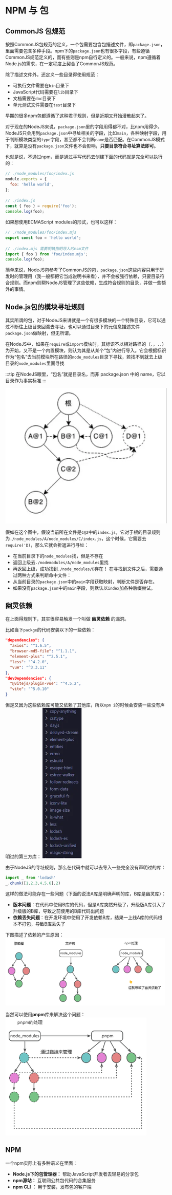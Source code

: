 # NPM 与 包
## CommonJS 包规范
按照CommonJS包规范的定义，一个包需要包含包描述文件，即`package.json`，里面需要包含多种手段。npm下的`package.json`也有很多字段，有些遵循CommonJS规范定义的，而有些则是npm自行定义的。一般来说，npm遵循着Node.js的需求，在一定程度上契合了CommonJS规范。

除了描述文件外，还定义一些目录得使用规范：
- 可执行文件需要在`bin`目录下
- JavaScript代码需要在`lib`目录下
- 文档需要在`doc`目录下
- 单元测试文件需要在`test`目录下

早期的很多npm包都遵循了这种君子规则，但是近期又开始漫散起来了。

对于现在的NodeJS来说，`package.json`里的字段用得都不对，比npm用得少。NodeJS只会用到`package.json`中寻址相关的字段，比如`main`，各种映射字段，用于判断模块类型的`type`字段，甚至都不会判断`name`是否匹配。在CommonJS模式下，就算是没有`package.json`文件也不会影响，**只要目录符合寻址算法即可**。

也就是说，不通过npm，而是通过手写代码去创建下面的代码就是完全可以执行的：
```js
// ./node_modules/foo/index.js
module.exports = {
  foo: 'hello world',
};

// ./index.js
const { foo } = require('foo');
console.log(foo);
```
如果想使用ECMAScript modules的形式，也可以这样：
```js
// ./node_modules/foo/index.mjs
export const foo = 'hello world';

// ./index.mjs 需要明确指明导入的esm文件
import { foo } from 'foo/index.mjs';
console.log(foo);
```
简单来说，NodeJS包参考了CommonJS的包，`package.json`这些内容只用于研发时的管理用（我一般都把它当成说明书来看），并不会被强行依赖，只要目录符合规则。而npm则帮NodeJS管理了这些依赖，生成符合规则的目录，并做一些额外的事情。

## Node.js包的模块寻址规则
其实所谓的包，对于NodeJS来讲就是一个有很多模块的一个特殊目录，它可以通过不断往上级目录回溯去寻址，也可以通过目录下的元信息描述文件`package.json`做映射，但无所谓。

在NodeJS中，如果在`require`或`import`模块时，其标识不以相对路径的（`.`，`..`）为开始，又不是一个内置模块，则认为其是从某个“包”内进行导入。它会根据标识作为“包名”去当前模块所在路径的`node_modules`目录下寻找，若找不到就去上级目录的`node_modules`里面寻找

:::tip
在NodeJS眼里，“包名”就是目录名，而非 package.json 中的 name，它以目录作为事实标准
:::

![image](../assets/npm%E5%8C%85%E7%9A%84%E5%AF%BB%E5%9D%80%E8%A7%84%E5%88%99.png)

假如在这个图中，假设当前所在文件是`C@2`中的`index.js`，它对于根的目录规则为`./node_modules/A/node_modules/C/index.js`，这个时候，它需要去`require('D)`，那么它就会折返进行寻址：
- 在当前目录下的`node_modules`找，但是不存在
- 返回上级去`./nodemodules/A/node_modules`里找
- 再返回上级，成功找到`./node_modules/D`存在！
在寻找到文件之后，需要通过两种方式来判断命中文件：
- 从当前目录的`package.json`中的`main`字段获取映射，判断文件是否存在。
- 如果没有`package.json`中的`main`字段，则默认以`index`加各种后缀尝试。

## 幽灵依赖
在上面得规则下，其实很容易触发一个叫做 **幽灵依赖** 的漏洞。

比如当下`packge`的代码安装以下的一些依赖：
```json
"dependencies": {
  "axios": "^1.6.5",
  "browser-md5-file": "^1.1.1",
  "element-plus": "^2.5.1",
  "less": "^4.2.0",
  "vue": "^3.3.11"
},
"devDependencies": {
  "@vitejs/plugin-vue": "^4.5.2",
  "vite": "^5.0.10"
}
```
但是又因为这些依赖库可能又依赖了其他库，所以`npm i`的时候会安装一些没有声明过的第三方库：
![image](../assets/%E5%B9%BD%E7%81%B5%E4%BE%9D%E8%B5%96.png)

由于NodeJS的寻址规则，那么在代码中就可以去导入一些完全没有声明过的库：
```js
import _ from 'lodash'
_.chunk([1,2,3,4,5,6],2)
```
这样的做法可能存在一些问题（下面的说法A库是明确声明的库，B库是幽灵库）：
- **版本问题**：在代码中使用B库的代码，但是A库突然升级了，升级版A库引入了升级版的B库，导致之前使用的B库代码出问题
- **依赖丢失问题**：在开发环境中使用了开发依赖B库，结果一上线A库的代码根本不打包，导致B库丢失了

下图描述了依赖的产生原因：
![image](../assets/npm%E5%8C%85%E5%AF%BB%E5%9D%80%E5%9B%BE.png)

当然可以使用**pnpm**库来解决这个问题：
![image](../assets/pnpm%E5%85%B3%E7%B3%BB%E5%9B%BE.png)

## NPM
一个npm实际上有多种语义在里面：
- **Node.js下的包管理器：** 帮助JavaScript开发者去轻易的分享包
- **npm源站：** 互联网公共包代码的合集服务
- **npm CLI ：** 用于安装，发布包的客户端